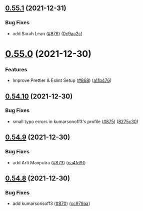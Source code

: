 ## [0.55.1](https://github.com/EddieHubCommunity/LinkFree/compare/v0.55.0...v0.55.1) (2021-12-31)


### Bug Fixes

* add Sarah Lean ([#876](https://github.com/EddieHubCommunity/LinkFree/issues/876)) ([0c9aa2c](https://github.com/EddieHubCommunity/LinkFree/commit/0c9aa2ce1443b1ac7444c159dc6cbb22817b055a))



# [0.55.0](https://github.com/EddieHubCommunity/LinkFree/compare/v0.54.10...v0.55.0) (2021-12-30)


### Features

* Improve Prettier & Eslint Setup ([#868](https://github.com/EddieHubCommunity/LinkFree/issues/868)) ([a11b476](https://github.com/EddieHubCommunity/LinkFree/commit/a11b476cd556f8ce029f8bed44bf25c8dbca02fb))



## [0.54.10](https://github.com/EddieHubCommunity/LinkFree/compare/v0.54.9...v0.54.10) (2021-12-30)


### Bug Fixes

* small typo errors in kumarsonoff3's profile ([#875](https://github.com/EddieHubCommunity/LinkFree/issues/875)) ([8275c30](https://github.com/EddieHubCommunity/LinkFree/commit/8275c308ea79466450e7b1581f533e695536b48a))



## [0.54.9](https://github.com/EddieHubCommunity/LinkFree/compare/v0.54.8...v0.54.9) (2021-12-30)


### Bug Fixes

* add Arti Manputra ([#873](https://github.com/EddieHubCommunity/LinkFree/issues/873)) ([ca4fd9f](https://github.com/EddieHubCommunity/LinkFree/commit/ca4fd9fccd78518fb01088a4317392f3559c5651))



## [0.54.8](https://github.com/EddieHubCommunity/LinkFree/compare/v0.54.7...v0.54.8) (2021-12-30)


### Bug Fixes

* add kumarsonsoff3 ([#870](https://github.com/EddieHubCommunity/LinkFree/issues/870)) ([cc979aa](https://github.com/EddieHubCommunity/LinkFree/commit/cc979aabdd6cb67863211218fdd270daf95989cc))



